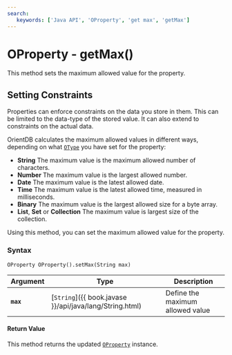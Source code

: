 ```yaml
---
search:
   keywords: ['Java API', 'OProperty', 'get max', 'getMax']
---
```


# OProperty - getMax()

This method sets the maximum allowed value for the property.

## Setting Constraints

Properties can enforce constraints on the data you store in them.  This can be limited to the data-type of the stored value.  It can also extend to constraints on the actual data.

OrientDB calculates the maximum allowed values in different ways, depending on what [`OType`](../OType.md) you have set for the property:

- **String** The maximum value is the maximum allowed number of characters. 
- **Number** The maximum value is the largest allowed number. 
- **Date** The maximum value is the latest allowed date.
- **Time** The maximum value is the latest allowed time, measured in milliseconds.
- **Binary** The maximum value is the largest allowed size for a byte array.
- **List**, **Set** or **Collection** The maximum value is largest size of the collection.

Using this method, you can set the maximum allowed value for the property.

### Syntax

```
OProperty OProperty().setMax(String max)
```

| Argument | Type | Description |
|---|---|---|
| **`max`** | [`String`]({{ book.javase }}/api/java/lang/String.html) | Define the maximum allowed value |

#### Return Value

This method returns the updated [`OProperty`](../OProperty.md) instance.
